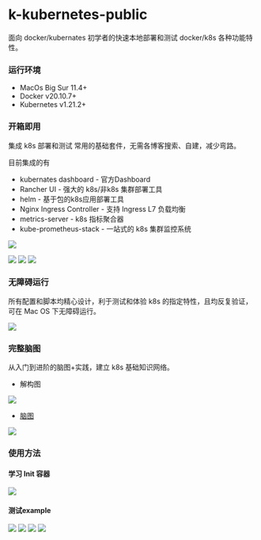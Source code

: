 # k-kubernetes-public

面向 docker/kubernates 初学者的快速本地部署和测试 docker/k8s 各种功能特性。

### 运行环境

- MacOs Big Sur 11.4+
- Docker v20.10.7+
- Kubernetes v1.21.2+

### 开箱即用

集成 k8s 部署和测试 常用的基础套件，无需各博客搜索、自建，减少弯路。

目前集成的有

- kubernates dashboard - 官方Dashboard
- Rancher UI - 强大的 k8s/非k8s 集群部署工具
- helm - 基于包的k8s应用部署工具
- Nginx Ingress Controller - 支持 Ingress L7 负载均衡
- metrics-server - k8s 指标聚合器
- kube-prometheus-stack - 一站式的 k8s 集群监控系统

![](./imgs/all-in-one.png)

![](./imgs/dashboard.png)
![](./imgs/rancher-home.png)
![](./imgs/grafana.png)

### 无障碍运行

所有配置和脚本均精心设计，利于测试和体验 k8s 的指定特性，且均反复验证，可在 Mac OS 下无障碍运行。

![](./imgs/hpa-yaml.png)

### 完整脑图

从入门到进阶的脑图+实践，建立 k8s 基础知识网络。

- 解构图

![](./imgs/abstract-ops-model.png)

- [脑图](https://mm.edrawsoft.cn/map.html?sharecode=61677c6c9743d3a13988942)

![](./imgs/k8s-mind-full.png)

### 使用方法

#### 学习 Init 容器

![](./imgs/init-ctn-mind.png)

#### 测试example

![](./imgs/pod-init-yaml.png)
![](./imgs/pod-wait-service.png)
![](./imgs/setup-service.png)
![](./imgs/pod-ready-after-init.png)

